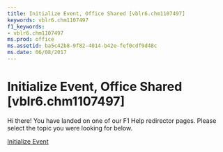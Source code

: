 ```yaml
---
title: Initialize Event, Office Shared [vblr6.chm1107497]
keywords: vblr6.chm1107497
f1_keywords:
- vblr6.chm1107497
ms.prod: office
ms.assetid: ba5c42b8-9f82-4014-b42e-fef0cdf9d48c
ms.date: 06/08/2017
---
```



# Initialize Event, Office Shared [vblr6.chm1107497]

Hi there! You have landed on one of our F1 Help redirector pages. Please select the topic you were looking for below.

[Initialize Event](http://msdn.microsoft.com/library/b6405bb0-21f6-2654-010b-2a14b418c43d%28Office.15%29.aspx)

